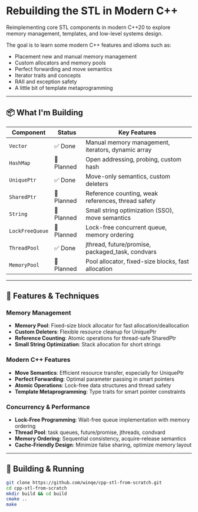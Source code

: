 
# Rebuilding the STL in Modern C++

Reimplementing core STL components in modern C++20 to explore memory management, templates, and low-level systems design.

The goal is to learn some modern C++ features and idioms such as:
- Placement new and manual memory management
- Custom allocators and memory pools
- Perfect forwarding and move semantics
- Iterator traits and concepts
- RAII and exception safety
- A little bit of template metaprogramming

---

## 📦 What I'm Building

| Component        | Status      | Key Features                                              |
|------------------|-------------|-----------------------------------------------------------|
| `Vector`         | ✅ Done     | Manual memory management, iterators, dynamic array       |
| `HashMap`        | 🧠 Planned  | Open addressing, probing, custom hash                    |
| `UniquePtr`      | ✅ Done     | Move-only semantics, custom deleters                     |
| `SharedPtr`      | 🧠 Planned  | Reference counting, weak references, thread safety       |
| `String`         | 🧠 Planned  | Small string optimization (SSO), move semantics          |
| `LockFreeQueue`  | 🧠 Planned  | Lock-free concurrent queue, memory ordering              |
| `ThreadPool`     | ✅ Done     | jthread, future/promise, packaged_task, condvars         |
| `MemoryPool`     | 🧠 Planned  | Pool allocator, fixed-size blocks, fast allocation       |

---
## 🚀 Features & Techniques

### Memory Management
- **Memory Pool**: Fixed-size block allocator for fast allocation/deallocation
- **Custom Deleters**: Flexible resource cleanup for UniquePtr
- **Reference Counting**: Atomic operations for thread-safe SharedPtr
- **Small String Optimization**: Stack allocation for short strings

### Modern C++ Features
- **Move Semantics**: Efficient resource transfer, especially for UniquePtr
- **Perfect Forwarding**: Optimal parameter passing in smart pointers
- **Atomic Operations**: Lock-free data structures and thread safety
- **Template Metaprogramming**: Type traits for smart pointer constraints

### Concurrency & Performance
- **Lock-Free Programming**: Wait-free queue implementation with memory ordering
- **Thread Pool**: task queues, future/promise, jthreads, condvard
- **Memory Ordering**: Sequential consistency, acquire-release semantics
- **Cache-Friendly Design**: Minimize false sharing, optimize memory layout
---

## 🔧 Building & Running

```bash
git clone https://github.com/winqe/cpp-stl-from-scratch.git
cd cpp-stl-from-scratch
mkdir build && cd build
cmake ..
make

